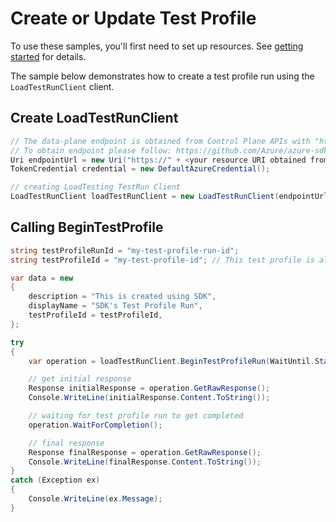 # Create or Update Test Profile

To use these samples, you'll first need to set up resources. See [getting started](https://github.com/Azure/azure-sdk-for-net/blob/main/sdk/loadtestservice/Azure.Developer.LoadTesting/README.md#getting-started) for details.

The sample below demonstrates how to create a test profile run using the `LoadTestRunClient` client.

## Create LoadTestRunClient

```C# Snippet:Azure_Developer_LoadTesting_CreateTestRunClient
// The data-plane endpoint is obtained from Control Plane APIs with "https://"
// To obtain endpoint please follow: https://github.com/Azure/azure-sdk-for-net/tree/main/sdk/loadtestservice/Azure.Developer.LoadTesting#data-plane-endpoint
Uri endpointUrl = new Uri("https://" + <your resource URI obtained from steps above>);
TokenCredential credential = new DefaultAzureCredential();

// creating LoadTesting TestRun Client
LoadTestRunClient loadTestRunClient = new LoadTestRunClient(endpointUrl, credential);
```

## Calling BeginTestProfile

```C# Snippet:Azure_Developer_LoadTesting_BeginTestProfileRun
string testProfileRunId = "my-test-profile-run-id";
string testProfileId = "my-test-profile-id"; // This test profile is already created

var data = new
{
    description = "This is created using SDK",
    displayName = "SDK's Test Profile Run",
    testProfileId = testProfileId,
};

try
{
    var operation = loadTestRunClient.BeginTestProfileRun(WaitUntil.Started, testProfileRunId, RequestContent.Create(data));

    // get initial response
    Response initialResponse = operation.GetRawResponse();
    Console.WriteLine(initialResponse.Content.ToString());

    // waiting for test profile run to get completed
    operation.WaitForCompletion();

    // final response
    Response finalResponse = operation.GetRawResponse();
    Console.WriteLine(finalResponse.Content.ToString());
}
catch (Exception ex)
{
    Console.WriteLine(ex.Message);
}
```
